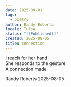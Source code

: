 ```yaml
---
date: 2025-09-01
tags:
  - poetry
author: Randy Roberts
locale: Tulsa
status: "[[Published]]"
created: 2025-08-05
title: connection
---
```

I reach for her hand  
She responds to the gesture   
A connection made  
  
Randy Roberts 2025-08-05  
  